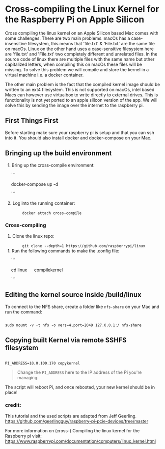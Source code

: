 # Cross-compiling the Linux Kernel for the Raspberry Pi on Apple Silicon

Cross compiling the linux kernel on an Apple Silicon based Mac comes with some challenges. There are two main problems. macOs has a case-insensitive filesystem, this means that 'file.txt' & 'File.txt' are the same file on macOs. Linux on the other hand uses a case-sensitive filesystem here are 'file.txt' and 'File.txt' two completely different and unrelated files. In the source code of linux there are multiple files with the same name but other capitalized letters, when compiling this on macOs these files will be missing. To solve this problem we will compile and store the kernel in a virtual machine i.e. a docker container.

The other main problem is the fact that the compiled kernel image should be written to an ext4 filesystem. This is not supported on macOs, intel based Macs can however use virtualbox to write directly to external drives. This is functionality is not yet ported to an apple silicon version of the app. We will solve this by sending the image over the internet to the raspberry pi.


## First Things First

Before starting make sure your raspberry pi is setup and that you can ssh into it. You should also install docker and docker-compose on your Mac.

## Bringing up the build environment

  1. Bring up the cross-compile environment:

     ```

     docker-compose up -d

     ```

  2. Log into the running container:

     ```
     docker attach cross-compile
     ```
### Cross-compiling

1. Clone the linux repo:

     ```
     git clone --depth=1 https://github.com/raspberrypi/linux
     ```
  
  1. Run the following commands to make the .config file:

     ```

     cd linux
     compilekernel

     ```

## Editing the kernel source inside /build/linux

To connect to the NFS share, create a folder like `nfs-share` on your Mac and run the command:
  
```

sudo mount -v -t nfs -o vers=4,port=2049 127.0.0.1:/ nfs-share

```
## Copying built Kernel via remote SSHFS filesystem

```

PI_ADDRESS=10.0.100.170 copykernel

```


> Change the `PI_ADDRESS` here to the IP address of the Pi you're managing.

The script will reboot Pi, and once rebooted, your new kernel should be in place!


### credit:
This tutorial and the used scripts are adapted from Jeff Geerling.
https://github.com/geerlingguy/raspberry-pi-pcie-devices/tree/master

For more information on (cross-) Compiling the linux kernel for the Raspberry pi visit: 
https://www.raspberrypi.com/documentation/computers/linux_kernel.html
